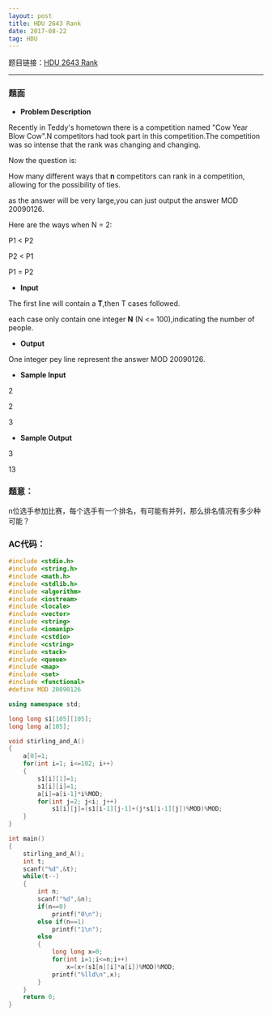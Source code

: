 ```yaml
---
layout: post
title: HDU 2643 Rank
date: 2017-08-22 
tag: HDU
---
```


题目链接：[HDU 2643 Rank](http://acm.hdu.edu.cn/showproblem.php?pid=2643)

-------------------
### 题面
* **Problem Description**

Recently in Teddy's hometown there is a competition named "Cow Year Blow Cow".N competitors had took part in this competition.The competition was so intense that the rank was changing and changing. 

Now the question is: 

How many different ways that **n** competitors can rank in a competition, allowing for the possibility of ties. 

as the answer will be very large,you can just output the answer MOD 20090126. 

Here are the ways when N = 2:

P1 < P2 
    
P2 < P1 
    
P1 = P2 

* **Input**

The first line will contain a **T**,then T cases followed. 

each case only contain one integer **N** (N <= 100),indicating the number of people.

* **Output**

One integer pey line represent the answer MOD 20090126.

* **Sample Input**

2

2

3

* **Sample Output**

3

13

### 题意：

n位选手参加比赛，每个选手有一个排名，有可能有并列，那么排名情况有多少种可能？ 

### AC代码：
``` c++
#include <stdio.h>
#include <string.h>
#include <math.h>
#include <stdlib.h>
#include <algorithm>
#include <iostream>
#include <locale>
#include <vector>
#include <string>
#include <iomanip>
#include <cstdio>
#include <cstring>
#include <stack>
#include <queue>
#include <map>
#include <set>
#include <functional>
#define MOD 20090126

using namespace std;

long long s1[105][105];
long long a[105];

void stirling_and_A()
{
    a[0]=1;
    for(int i=1; i<=102; i++)
    {
        s1[i][1]=1;
        s1[i][i]=1;
        a[i]=a[i-1]*i%MOD;
        for(int j=2; j<i; j++)
            s1[i][j]=(s1[i-1][j-1]+(j*s1[i-1][j])%MOD)%MOD;
    }
}

int main()
{
    stirling_and_A();
    int t;
    scanf("%d",&t);
    while(t--)
    {
        int n;
        scanf("%d",&n);
        if(n==0)
            printf("0\n");
        else if(n==1)
            printf("1\n");
        else
        {
            long long x=0;
            for(int i=1;i<=n;i++)
                x=(x+(s1[n][i]*a[i])%MOD)%MOD;
            printf("%lld\n",x);
        }
    }
    return 0;
}
```
